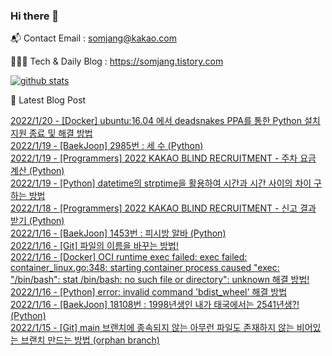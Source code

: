 ### Hi there 👋

📬  Contact Email : somjang@kakao.com

👨🏻‍💻  Tech & Daily Blog : https://somjang.tistory.com

[![github stats](https://github-readme-stats.vercel.app/api?username=SOMJANG&show_icons=true&hide_border=False)](https://somjang.tistory.com)

🤩 Latest Blog Post

[2022/1/20 - [Docker] ubuntu:16.04 에서 deadsnakes PPA를 통한 Python 설치 지원 종료 및 해결 방법](https://somjang.tistory.com/entry/Docker-ubuntu1604-%EC%97%90%EC%84%9C-deadsnakes-PPA%EB%A5%BC-%ED%86%B5%ED%95%9C-Python-%EC%84%A4%EC%B9%98-%EC%A7%80%EC%9B%90-%EC%A2%85%EB%A3%8C-%EB%B0%8F-%ED%95%B4%EA%B2%B0-%EB%B0%A9%EB%B2%95) <br>
[2022/1/19 - [BaekJoon] 2985번 : 세 수 (Python)](https://somjang.tistory.com/entry/BaekJoon-2985%EB%B2%88-%EC%84%B8-%EC%88%98-Python) <br>
[2022/1/19 - [Programmers] 2022 KAKAO BLIND RECRUITMENT - 주차 요금 계산 (Python)](https://somjang.tistory.com/entry/Programmers-2022-KAKAO-BLIND-RECRUITMENT-%EC%A3%BC%EC%B0%A8-%EC%9A%94%EA%B8%88-%EA%B3%84%EC%82%B0-Python) <br>
[2022/1/19 - [Python] datetime의 strptime을 활용하여 시간과 시간 사이의 차이 구하는 방법](https://somjang.tistory.com/entry/Python-datetime%EC%9D%98-strptime%EC%9D%84-%ED%99%9C%EC%9A%A9%ED%95%98%EC%97%AC-%EC%8B%9C%EA%B0%84%EA%B3%BC-%EC%8B%9C%EA%B0%84-%EC%82%AC%EC%9D%B4%EC%9D%98-%EC%B0%A8%EC%9D%B4-%EA%B5%AC%ED%95%98%EB%8A%94-%EB%B0%A9%EB%B2%95) <br>
[2022/1/18 - [Programmers] 2022 KAKAO BLIND RECRUITMENT - 신고 결과 받기 (Python)](https://somjang.tistory.com/entry/Programmers-2022-KAKAO-BLIND-RECRUITMENT-%EC%8B%A0%EA%B3%A0-%EA%B2%B0%EA%B3%BC-%EB%B0%9B%EA%B8%B0-Python) <br>
[2022/1/16 - [BaekJoon] 1453번 : 피시방 알바 (Python)](https://somjang.tistory.com/entry/BaekJoon-1453%EB%B2%88-%ED%94%BC%EC%8B%9C%EB%B0%A9-%EC%95%8C%EB%B0%94-Python) <br>
[2022/1/16 - [Git] 파일의 이름을 바꾸는 방법!](https://somjang.tistory.com/entry/Git-%ED%8C%8C%EC%9D%BC%EC%9D%98-%EC%9D%B4%EB%A6%84%EC%9D%84-%EB%B0%94%EA%BE%B8%EB%8A%94-%EB%B0%A9%EB%B2%95) <br>
[2022/1/16 - [Docker] OCI runtime exec failed: exec failed: container_linux.go:348: starting container process caused "exec: \"/bin/bash\": stat /bin/bash: no such file or directory": unknown 해결 방법!](https://somjang.tistory.com/entry/Docker-OCI-runtime-exec-failed-exec-failed-containerlinuxgo348-starting-container-process-caused-exec-binbash-stat-binbash-no-such-file-or-directory-unknown-%ED%95%B4%EA%B2%B0-%EB%B0%A9%EB%B2%95) <br>
[2022/1/16 - [Python] error: invalid command 'bdist_wheel' 해결 방법](https://somjang.tistory.com/entry/Python-error-invalid-command-bdistwheel-%ED%95%B4%EA%B2%B0-%EB%B0%A9%EB%B2%95) <br>
[2022/1/16 - [BaekJoon] 18108번 : 1998년생인 내가 태국에서는 2541년생?! (Python)](https://somjang.tistory.com/entry/BaekJoon-18108%EB%B2%88-1998%EB%85%84%EC%83%9D%EC%9D%B8-%EB%82%B4%EA%B0%80-%ED%83%9C%EA%B5%AD%EC%97%90%EC%84%9C%EB%8A%94-2541%EB%85%84%EC%83%9D-Python) <br>
[2022/1/15 - [Git] main 브랜치에 종속되지 않는 아무런 파일도 존재하지 않는 비어있는 브랜치 만드는 방법 (orphan branch)](https://somjang.tistory.com/entry/Git-main-%EB%B8%8C%EB%9E%9C%EC%B9%98%EC%97%90-%EC%A2%85%EC%86%8D%EB%90%98%EC%A7%80-%EC%95%8A%EB%8A%94-%EC%95%84%EB%AC%B4%EB%9F%B0-%ED%8C%8C%EC%9D%BC%EB%8F%84-%EC%A1%B4%EC%9E%AC%ED%95%98%EC%A7%80-%EC%95%8A%EB%8A%94-%EB%B9%84%EC%96%B4%EC%9E%88%EB%8A%94-%EB%B8%8C%EB%9E%9C%EC%B9%98-%EB%A7%8C%EB%93%9C%EB%8A%94-%EB%B0%A9%EB%B2%95-orphan-branch) <br>

